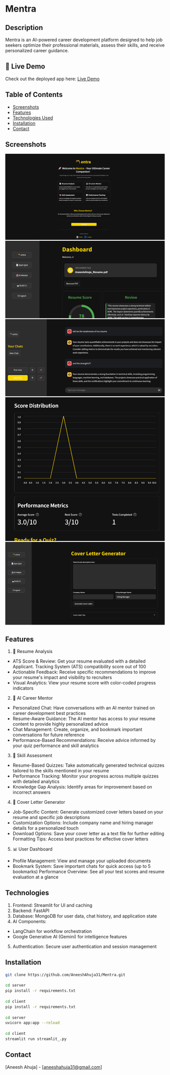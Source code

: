 # Mentra

## Description
Mentra is an AI-powered career development platform designed to help job seekers optimize their professional materials, assess their skills, and receive personalized career guidance.

## 🚀 Live Demo

Check out the deployed app here: [Live Demo](https://mentra.aneeshahuja.tech)

## Table of Contents
- [Screenshots](#screenshots)
- [Features](#features)
- [Technologies Used](#technologies)
- [Installation](#installation)
- [Contact](#contact)


## Screenshots
![Landing_Page](assets/landing.png)
![Dashboard](assets/dashboard.png)
![AI_Mentor](assets/bot.png)
![Test_History](assets/history.png)
![Cover_Letter_Generator](assets/cl.png)



## Features
1. 📄 Resume Analysis
- ATS Score & Review: Get your resume evaluated with a detailed Applicant.  Tracking System (ATS) compatibility score out of 100
- Actionable Feedback: Receive specific recommendations to improve your resume's impact and visibility to recruiters
- Visual Analytics: View your resume score with color-coded progress indicators

2. 🤖 AI Career Mentor
- Personalized Chat: Have conversations with an AI mentor trained on career development best practices
- Resume-Aware Guidance: The AI mentor has access to your resume content to provide highly personalized advice
- Chat Management: Create, organize, and bookmark important conversations for future reference
- Performance-Based Recommendations: Receive advice informed by your quiz performance and skill analytics

3. 🧠 Skill Assessment
- Resume-Based Quizzes: Take automatically generated technical quizzes tailored to the skills mentioned in your resume
- Performance Tracking: Monitor your progress across multiple quizzes with detailed analytics
- Knowledge Gap Analysis: Identify areas for improvement based on incorrect answers

4. 📨 Cover Letter Generator
- Job-Specific Content: Generate customized cover letters based on your resume and specific job descriptions
- Customization Options: Include company name and hiring manager details for a personalized touch
- Download Options: Save your cover letter as a text file for further editing
Formatting Tips: Access best practices for effective cover letters

5. 📊 User Dashboard
- Profile Management: View and manage your uploaded documents
- Bookmark System: Save important chats for quick access (up to 5 bookmarks)
Performance Overview: See all your test scores and resume evaluation at a glance

## Technologies
1. Frontend: Streamlit for UI and caching
2. Backend: FastAPI 
3. Database: MongoDB for user data, chat history, and application state
4. AI Components:
- LangChain for workflow orchestration
- Google Generative AI (Gemini) for intelligence features

5. Authentication: Secure user authentication and session management


## Installation
```bash
git clone https://github.com/AneeshAhuja31/Mentra.git

cd server
pip install -r requirements.txt

cd client
pip install -r requirements.txt

cd server
uvicorn app:app --reload

cd client
streamlit run streamlit_.py
```


## Contact
[Aneesh Ahuja] - [aneeshahuja31@gmail.com]

